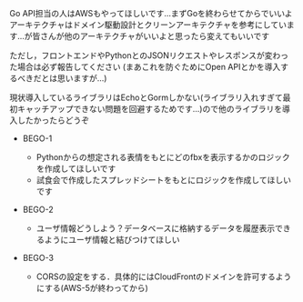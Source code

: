 Go API担当の人はAWSもやってほしいです...まずGoを終わらせてからでいいよ
アーキテクチャはドメイン駆動設計とクリーンアーキテクチャを参考にしています...が皆さんが他のアーキテクチャがいいよと思ったら変えてもいいです

ただし，フロントエンドやPythonとのJSONリクエストやレスポンスが変わった場合は必ず報告してください
(まあこれを防ぐためにOpen APIとかを導入するべきだとは思いますが...)

現状導入しているライブラリはEchoとGormしかない(ライブラリ入れすぎて最初キャッチアップできない問題を回避するためです...)ので他のライブラリを導入したかったらどうぞ

- BEGO-1
  - Pythonからの想定される表情をもとにどのfbxを表示するかのロジックを作成してほしいです
  - 試食会で作成したスプレッドシートをもとにロジックを作成してほしいです

- BEGO-2
  - ユーザ情報どうしよう？データベースに格納するデータを履歴表示できるようにユーザ情報と結びつけてほしい

- BEGO-3
  - CORSの設定をする．具体的にはCloudFrontのドメインを許可するようにする(AWS-5が終わってから)
